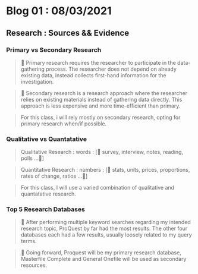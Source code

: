 # Blog 01 : 08/03/2021

## Research : Sources && Evidence

### Primary vs Secondary Research

> 🦝 Primary research requires the researcher to participate in the data-gathering process. The researcher does not depend on already existing data, instead collects first-hand information for the investigation. 

> 🦝 Secondary research is a research approach where the researcher relies on existing materials instead of gathering data directly. This approach is less expensive and more time-efficient than primary.

> For this class, i will rely mostly on secondary research, opting for primary research when/if possible. 


### Qualitative vs Quantatative 

> Qualitative Research : words : [🍩 survey, interview, notes, reading, polls ...🍩] 
 
> Quantitative Research : numbers : [🍩 stats, units, prices, proportions, rates of change, ratios ...🍩]

> For this class, I will use a varied combination of qualitative and quantatative research.   

### Top 5 Research Databases

> 🌭 After performing multiple keyword searches regarding my intended research topic, ProQuest by far had the most results. The other four databases each had a few results, usually loosely related to my query terms.

> 🌭 Going forward, Proquest will be my primary research database, Masterfile Complete and General Onefile will be used as secondary resources. 

